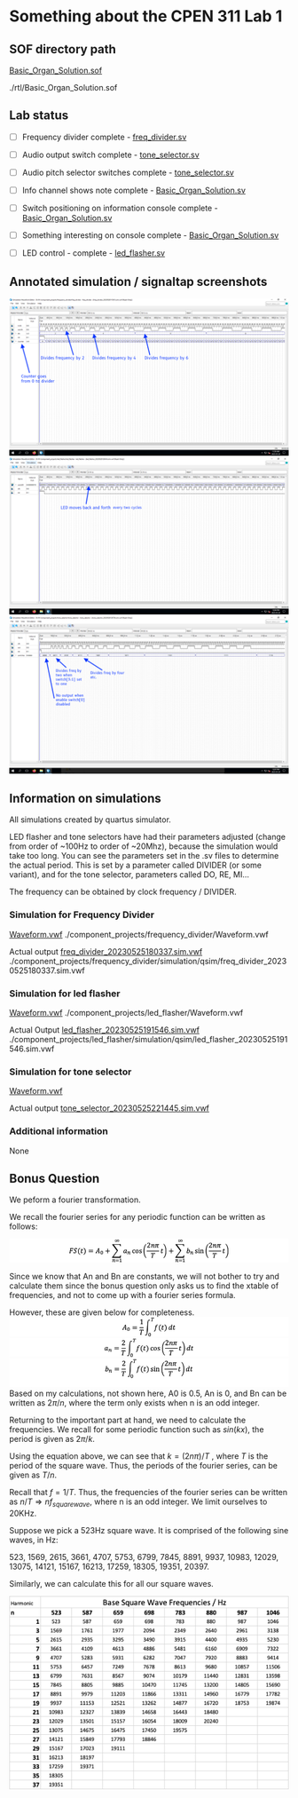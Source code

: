 # Something about the CPEN 311 Lab 1
## SOF directory path
[Basic_Organ_Solution.sof](./rtl/Basic_Organ_Solution.sof)

./rtl/Basic_Organ_Solution.sof

## Lab status
- [ ] Frequency divider complete - [freq_divider.sv](./rtl/freq_divider.sv)
- [ ] Audio output switch complete - [tone_selector.sv](./rtl/tone_selector.sv)
- [ ] Audio pitch selector switches complete -  [tone_selector.sv](./rtl/tone_selector.sv)
- [ ] Info channel shows note complete - [Basic_Organ_Solution.sv](./rtl/Basic_Organ_Solution.sv)
- [ ] Switch positioning on information console complete - [Basic_Organ_Solution.sv](./rtl/Basic_Organ_Solution.sv)
- [ ] Something interesting on console complete - [Basic_Organ_Solution.sv](./rtl/Basic_Organ_Solution.sv)
- [ ] LED control - complete - [led_flasher.sv](./rtl/led_flasher.sv)


## Annotated simulation / signaltap screenshots
![freq_divider.png](./doc/freq_divider.png)
![led_flasher.png](./doc/led_flasher.png)
![tone_selector.png](./doc/tone_selector.png)

## Information on simulations
All simulations created by quartus simulator.

LED flasher and tone selectors have had their parameters adjusted (change from order of ~100Hz to order of ~20Mhz), because the simulation would take too long. You can see the parameters set in the .sv files to determine the actual period. This is set by a parameter called DIVIDER (or some variant), and for the tone selector, parameters called DO, RE, MI…

The frequency can be obtained by clock frequency / DIVIDER. 

### Simulation for Frequency Divider
[Waveform.vwf](./component_projects/frequency_divider/Waveform.vwf)
./component_projects/frequency_divider/Waveform.vwf

Actual output
[freq_divider_20230525180337.sim.vwf](./component_projects/frequency_divider/simulation/qsim/freq_divider_20230525180337.sim.vwf)
./component_projects/frequency_divider/simulation/qsim/freq_divider_20230525180337.sim.vwf

### Simulation for led flasher
[Waveform.vwf](./component_projects/led_flasher/Waveform.vwf)
./component_projects/led_flasher/Waveform.vwf

Actual Output
[led_flasher_20230525191546.sim.vwf](./component_projects/led_flasher/simulation/qsim/led_flasher_20230525191546.sim.vwf)
./component_projects/led_flasher/simulation/qsim/led_flasher_20230525191546.sim.vwf

### Simulation for tone selector
[Waveform.vwf](./component_projects/tone_selector/Waveform.vwf)

Actual output
[tone_selector_20230525221445.sim.vwf](./component_projects/tone_selector/simulation/qsim/tone_selector_20230525221445.sim.vwf)


### Additional information
None

## Bonus Question
We peform a fourier transformation. 

We recall the fourier series for any periodic function can be written as follows:

![eq1.png](./doc/readme_img/eq1.png)

Since we know that An and Bn are constants, we will not bother to try and calculate them since the bonus question only asks us to find the xtable of frequencies, and not to come up with a fourier series formula. 

However, these are given below for completeness.
![a0.png](./doc/readme_img/a0.png)
![an.png](./doc/readme_img/an.png)
![bn.png](./doc/readme_img/bn.png)
Based on my calculations, not shown here, A0 is 0.5, An is 0, and Bn can be written as $2\pi / n$, where the term only exists when n is an odd integer. 

Returning to the important part at hand, we need to calculate the frequencies. We recall for some periodic function such as $sin(kx)$, the period is given as $2\pi/k$.

Using the equation above, we can see that $k = (2n\pi)/T$ , where $T$ is the period of the square wave. Thus, the periods of the fourier series, can be given as $T/n$.

Recall that $f = 1/T$. Thus, the frequencies of the fourier series can be written as $n / T \Rightarrow nf_{squarewave}$, where n is an odd integer. We limit ourselves to 20KHz.  

Suppose we pick a 523Hz square wave. It is comprised of the following sine waves, in Hz:

523, 1569, 2615, 3661, 4707, 5753, 6799, 7845, 8891, 9937, 10983, 12029, 13075, 14121, 15167, 16213, 17259, 18305, 19351, 20397. 

Similarly, we can calculate this for all our square waves.

![harmonics.png](./doc/readme_img/harmonics.png)
